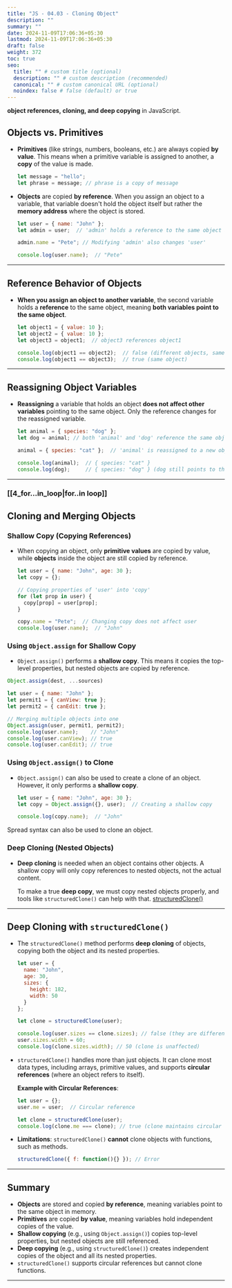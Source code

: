 ```yaml
---
title: "JS - 04.03 - Cloning Object"
description: ""
summary: ""
date: 2024-11-09T17:06:36+05:30
lastmod: 2024-11-09T17:06:36+05:30
draft: false
weight: 372
toc: true
seo:
  title: "" # custom title (optional)
  description: "" # custom description (recommended)
  canonical: "" # custom canonical URL (optional)
  noindex: false # false (default) or true
---
```



**object references, cloning, and deep copying** in JavaScript.

## **Objects vs. Primitives**

- **Primitives** (like strings, numbers, booleans, etc.) are always copied **by value**. This means when a primitive variable is assigned to another, a **copy** of the value is made.
  
  ```js
  let message = "hello";
  let phrase = message; // phrase is a copy of message
  ```

- **Objects** are copied **by reference**. When you assign an object to a variable, that variable doesn't hold the object itself but rather the **memory address** where the object is stored. 

  ```js
  let user = { name: "John" };
  let admin = user;  // 'admin' holds a reference to the same object as 'user'
  
  admin.name = "Pete"; // Modifying 'admin' also changes 'user'
  
  console.log(user.name);  // "Pete"
  ```

---

## **Reference Behavior of Objects**

- **When you assign an object to another variable**, the second variable holds a **reference** to the same object, meaning **both variables point to the same object**.
  
  ```js
  let object1 = { value: 10 };
  let object2 = { value: 10 };
  let object3 = object1;  // object3 references object1
  
  console.log(object1 == object2);  // false (different objects, same structure)
  console.log(object1 == object3);  // true (same object)
  ```

---

## **Reassigning Object Variables**

- **Reassigning** a variable that holds an object **does not affect other variables** pointing to the same object. Only the reference changes for the reassigned variable.

  ```js
  let animal = { species: "dog" };
  let dog = animal; // both 'animal' and 'dog' reference the same object
  
  animal = { species: "cat" };  // 'animal' is reassigned to a new object
  
  console.log(animal);  // { species: "cat" }
  console.log(dog);     // { species: "dog" } (dog still points to the original object)
  ```

---

### [[4_for...in_loop|for..in loop]]


## **Cloning and Merging Objects**

### **Shallow Copy (Copying References)**

- When copying an object, only **primitive values** are copied by value, while **objects** inside the object are still copied by reference.

  ```js
  let user = { name: "John", age: 30 };
  let copy = {};

  // Copying properties of 'user' into 'copy'
  for (let prop in user) {
    copy[prop] = user[prop];
  }

  copy.name = "Pete";  // Changing copy does not affect user
  console.log(user.name);  // "John"
  ```

### **Using `Object.assign` for Shallow Copy**

- `Object.assign()` performs a **shallow copy**. This means it copies the top-level properties, but nested objects are copied by reference.
```js
Object.assign(dest, ...sources)
```

  ```js
  let user = { name: "John" };
  let permit1 = { canView: true };
  let permit2 = { canEdit: true };

  // Merging multiple objects into one
  Object.assign(user, permit1, permit2);
  console.log(user.name);    // "John"
  console.log(user.canView); // true
  console.log(user.canEdit); // true
  ```

### **Using `Object.assign()` to Clone**

- `Object.assign()` can also be used to create a clone of an object. However, it only performs a **shallow copy**.

  ```js
  let user = { name: "John", age: 30 };
  let copy = Object.assign({}, user);  // Creating a shallow copy

  console.log(copy.name);  // "John"
  ```
  
Spread syntax can also be used to clone an object.

### **Deep Cloning (Nested Objects)**

- **Deep cloning** is needed when an object contains other objects. A shallow copy will only copy references to nested objects, not the actual content.

  To make a true **deep copy**, we must copy nested objects properly, and tools like `structuredClone()` can help with that. [structuredClone()]((https://developer.mozilla.org/en-US/docs/Web/API/structuredClone))

---

## **Deep Cloning with `structuredClone()`**

- The `structuredClone()` method performs **deep cloning** of objects, copying both the object and its nested properties.

  ```js
  let user = {
    name: "John",
    age: 30,
    sizes: {
      height: 182,
      width: 50
    }
  };

  let clone = structuredClone(user);

  console.log(user.sizes == clone.sizes); // false (they are different objects)
  user.sizes.width = 60;
  console.log(clone.sizes.width); // 50 (clone is unaffected)
  ```

- `structuredClone()` handles more than just objects. It can clone most data types, including arrays, primitive values, and supports **circular references** (where an object refers to itself).

  **Example with Circular References**:
  ```js
  let user = {};
  user.me = user;  // Circular reference

  let clone = structuredClone(user);
  console.log(clone.me === clone); // true (clone maintains circular reference)
  ```

- **Limitations**: `structuredClone()` **cannot** clone objects with functions, such as methods.
  ```js
  structuredClone({ f: function(){} }); // Error
  ```

---

## **Summary**

- **Objects** are stored and copied **by reference**, meaning variables point to the same object in memory.
- **Primitives** are copied **by value**, meaning variables hold independent copies of the value.
- **Shallow copying** (e.g., using `Object.assign()`) copies top-level properties, but nested objects are still referenced.
- **Deep copying** (e.g., using `structuredClone()`) creates independent copies of the object and all its nested properties.
- `structuredClone()` supports circular references but cannot clone functions.

---
